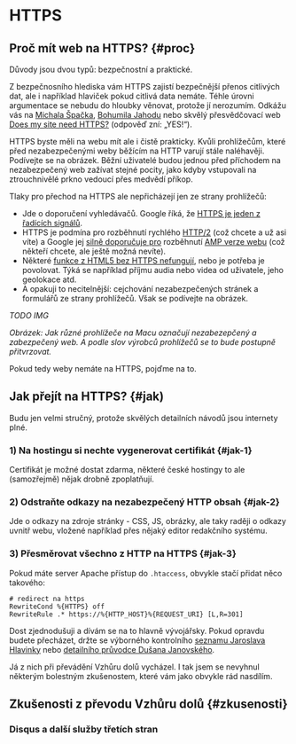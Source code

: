 # HTTPS

## Proč mít web na HTTPS? {#proc}

Důvody jsou dvou typů: bezpečnostní a praktické.

Z bezpečnosního hlediska vám HTTPS zajistí bezpečnější přenos citlivých dat, ale i například hlaviček pokud citlivá data nemáte. Téhle úrovni argumentace se nebudu do hloubky věnovat, protože jí nerozumím. Odkážu vás na [Michala Špačka](https://www.michalspacek.cz/prednasky/https-vsude-proc-f5forum), [Bohumila Jahodu](http://jecas.cz/https) nebo skvělý přesvědčovací web [Does my site need HTTPS?](https://doesmysiteneedhttps.com/) (odpověď zní: „YES!“).

HTTPS byste měli na webu mít ale i čistě prakticky. Kvůli prohlížečům, které před nezabezpečenými weby běžícím na HTTP varují stále naléhavěji. Podívejte se na obrázek. Běžní uživatelé budou jednou před příchodem na nezabezpečený web zažívat stejné pocity, jako kdyby vstupovali na ztrouchnivělé prkno vedoucí přes medvědí příkop.

Tlaky pro přechod na HTTPS ale nepřicházejí jen ze strany prohlížečů:

- Jde o doporučení vyhledávačů. Google říká, že [HTTPS je jeden z řadících signálů](https://security.googleblog.com/2014/08/https-as-ranking-signal_6.html).
- HTTPS je podmína pro rozběhnutí rychlého [HTTP/2](http-2.md) (což chcete a už asi víte) a Google jej [silně doporučuje pro](https://www.ampproject.org/docs/getting-started/) rozběhnutí [AMP verze webu](/blog/40-amp) (což někteří chcete, ale ještě možná nevíte).
- Některé [funkce z HTML5 bez HTTPS nefungují](https://developers.google.com/web/fundamentals/security/encrypt-in-transit/why-https#https_is_the_future_of_the_web), nebo je potřeba je povolovat. Týká se například příjmu audia nebo videa od uživatele, jeho geolokace atd. 
- A opakuji to necitelnější: cejchování nezabezpečených stránek a formulářů ze strany prohlížečů. Však se podívejte na obrázek.

*TODO IMG*

*Obrázek: Jak různé prohlížeče na Macu označují nezabezepčený a zabezpečený web. A podle slov výrobců prohlížečů se to bude postupně přitvrzovat.*

Pokud tedy weby nemáte na HTTPS, pojďme na to.

## Jak přejít na HTTPS? {#jak)

Budu jen velmi stručný, protože skvělých detailních návodů jsou internety plné.

### 1) Na hostingu si nechte vygenerovat certifikát {#jak-1}

Certifikát je možné dostat zdarma, některé české hostingy to ale (samozřejmě) nějak drobně zpoplatňují.

### 2) Odstraňte odkazy na nezabezpečený HTTP obsah {#jak-2}

Jde o odkazy na zdroje stránky - CSS, JS, obrázky, ale taky raději o odkazy uvnitř webu, vložené například přes nějaký editor redakčního systému. 

### 3) Přesměrovat všechno z HTTP na HTTPS {#jak-3}

Pokud máte server Apache přístup do `.htaccess`, obvykle stačí přidat něco takového:

```
# redirect na https
RewriteCond %{HTTPS} off
RewriteRule .* https://%{HTTP_HOST}%{REQUEST_URI} [L,R=301]
```

Dost zjednodušuji a dívám se na to hlavně vývojářsky. Pokud opravdu budete přecházet, držte se výborného kontrolního [seznamu Jaroslava Hlavinky](https://jakdelatseo.cz/checklist-pro-prechod-z-http-na-https/) nebo [detailního průvodce Dušana Janovského](https://www.jakpsatweb.cz/https.html).

Já z nich při převádění Vzhůru dolů vycházel. I tak jsem se nevyhnul některým bolestným zkušenostem, které vám jako obvykle rád nasdílím.

## Zkušenosti z převodu Vzhůru dolů {#zkusenosti}

### Disqus a další služby třetích stran





